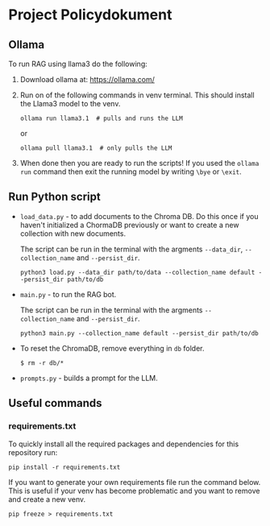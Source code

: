 # Project Policydokument

## Ollama
To run RAG using llama3 do the following:
1. Download ollama at: https://ollama.com/
2. Run on of the following commands in venv terminal. This should install the Llama3 model to the venv. 
    ```
    ollama run llama3.1  # pulls and runs the LLM 
    ```
    
    or

    ```
    ollama pull llama3.1  # only pulls the LLM
    ```
3. When done then you are ready to run the scripts! If you used the `ollama run` command then exit the running model by writing `\bye` or `\exit`.

## Run Python script

- `load_data.py` - to add documents to the Chroma DB. Do this once if you haven't initialized a ChormaDB previously or want to create a new collection with new documents.

    The script can be run in the terminal with the argments `--data_dir`, `--collection_name` and `--persist_dir`.
    ```
    python3 load.py --data_dir path/to/data --collection_name default --persist_dir path/to/db
    ```


- `main.py` - to run the RAG bot.
    
    The script can be run in the terminal with the argments `--collection_name` and `--persist_dir`.
    ```
    python3 main.py --collection_name default --persist_dir path/to/db
    ```

- To reset the ChromaDB, remove everything in `db` folder.
    ```
    $ rm -r db/*
    ```

- `prompts.py` - builds a prompt for the LLM.

## Useful commands

### **requirements.txt**
To quickly install all the required packages and dependencies for this repository run:
```
pip install -r requirements.txt
```

If you want to generate your own requirements file run the command below. This is useful if your venv has become problematic and you want to remove and create a new venv.
```
pip freeze > requirements.txt
```

